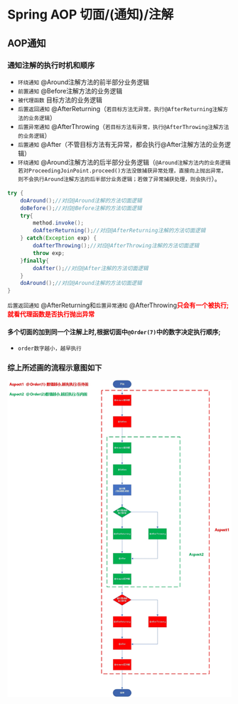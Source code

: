 # Spring AOP 切面/(通知)/注解

## AOP通知

### 通知注解的执行时机和顺序


- `环绕通知` @Around注解方法的前半部分业务逻辑
- `前置通知` @Before注解方法的业务逻辑
- `被代理函数` 目标方法的业务逻辑
- `后置返回通知` @AfterReturning（`若目标方法无异常，执行@AfterReturning注解方法的业务逻辑`）
- `后置异常通知` @AfterThrowing（`若目标方法有异常，执行@AfterThrowing注解方法的业务逻辑`）
- `后置通知` @After（不管目标方法有无异常，都会执行@After注解方法的业务逻辑）
- `环绕通知` @Around注解方法的后半部分业务逻辑（`@Around注解方法内的业务逻辑若对ProceedingJoinPoint.proceed()方法没做捕获异常处理，直接向上抛出异常，则不会执行Around注解方法的后半部分业务逻辑；若做了异常捕获处理，则会执行`）。


```java
try {
    doAround();//对应@Around注解的方法切面逻辑  
    doBefore();//对应@Before注解的方法切面逻辑  
    try{  
        method.invoke();  
        doAfterReturning();//对应@AfterReturning注解的方法切面逻辑  
    } catch(Exception exp) {
        doAfterThrowing();//对应@AfterThrowing注解的方法切面逻辑  
        throw exp;
    }finally{  
        doAfter();//对应@After注解的方法切面逻辑  
    }
    doAround();//对应@Around注解的方法切面逻辑     
}

```

`后置返回通知` @AfterReturning和`后置异常通知` @AfterThrowing<strong style="color:red;">只会有一个被执行;就看代理函数是否执行抛出异常</strong>

#### 多个切面的加到同一个注解上时,根据切面中`@Order(7)`中的数字决定执行顺序;

- `order数字越小，越早执行`

### 综上所述画的流程示意图如下

![](img/Spring_AOP_执行时机和顺序示意图.jpg)

